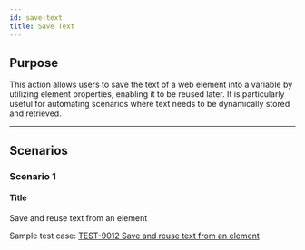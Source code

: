 ```yaml
---
id: save-text
title: Save Text
---
```


## Purpose
This action allows users to save the text of a web element into a variable by utilizing element properties, enabling it to be reused later. It is particularly useful for automating scenarios where text needs to be dynamically stored and retrieved.

---

## Scenarios

### Scenario 1

#### Title

Save and reuse text from an element

Sample test case: [TEST-9012 Save and reuse text from an element](https://qa.automationsolutionz.com/TEST-9012)